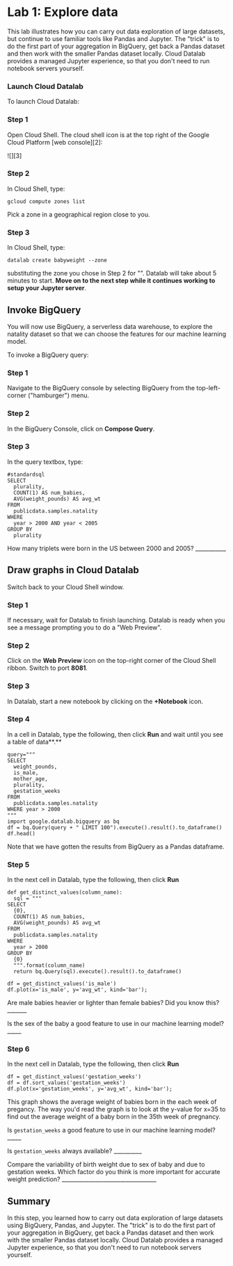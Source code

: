 # Lab 1: Explore data

This lab illustrates how you can carry out data exploration of large datasets, but continue to use familiar tools like Pandas and Jupyter. The "trick" is to do the first part of your aggregation in BigQuery, get back a Pandas dataset and then work with the smaller Pandas dataset locally. Cloud Datalab provides a managed Jupyter experience, so that you don't need to run notebook servers yourself.

### **Launch Cloud Datalab**

To launch Cloud Datalab:

### **Step 1**

Open Cloud Shell. The cloud shell icon is at the top right of the Google Cloud Platform [web console][2]:

![][3]

### **Step 2**

In Cloud Shell, type:
    
    
    gcloud compute zones list

Pick a zone in a geographical region close to you.

### **Step 3**

In Cloud Shell, type:
    
    
    datalab create babyweight --zone 

substituting the zone you chose in Step 2 for "". Datalab will take about 5 minutes to start. **Move on to the next step while it continues working to setup your Jupyter server**.

## **Invoke BigQuery**

You will now use BigQuery, a serverless data warehouse, to explore the natality dataset so that we can choose the features for our machine learning model.

To invoke a BigQuery query:

### **Step 1**

Navigate to the BigQuery console by selecting BigQuery from the top-left-corner ("hamburger") menu.

### **Step 2**

In the BigQuery Console, click on **Compose Query**.

### **Step 3**

In the query textbox, type:
    
    
    #standardsql
    SELECT
      plurality,
      COUNT(1) AS num_babies,
      AVG(weight_pounds) AS avg_wt
    FROM
      publicdata.samples.natality
    WHERE
      year > 2000 AND year < 2005
    GROUP BY
      plurality

How many triplets were born in the US between 2000 and 2005? ___________

## **Draw graphs in Cloud Datalab**

Switch back to your Cloud Shell window. 

### **Step 1**

If necessary, wait for Datalab to finish launching. Datalab is ready when you see a message prompting you to do a "Web Preview".

### **Step 2**

Click on the **Web Preview** icon on the top-right corner of the Cloud Shell ribbon. Switch to port **8081**.

### **Step 3**

In Datalab, start a new notebook by clicking on the **+Notebook** icon.

### **Step 4**

In a cell in Datalab, type the following, then click **Run** and wait until you see a table of data**.**
    
    
    query="""
    SELECT
      weight_pounds,
      is_male,
      mother_age,
      plurality,
      gestation_weeks
    FROM
      publicdata.samples.natality
    WHERE year > 2000
    """
    import google.datalab.bigquery as bq
    df = bq.Query(query + " LIMIT 100").execute().result().to_dataframe()
    df.head()

Note that we have gotten the results from BigQuery as a Pandas dataframe.

### **Step 5**

In the next cell in Datalab, type the following, then click **Run**
    
    
    def get_distinct_values(column_name):
      sql = """
    SELECT
      {0},
      COUNT(1) AS num_babies,
      AVG(weight_pounds) AS avg_wt
    FROM
      publicdata.samples.natality
    WHERE
      year > 2000
    GROUP BY
      {0}
      """.format(column_name)
      return bq.Query(sql).execute().result().to_dataframe()
    
    df = get_distinct_values('is_male')
    df.plot(x='is_male', y='avg_wt', kind='bar');

Are male babies heavier or lighter than female babies? Did you know this? _______

Is the sex of the baby a good feature to use in our machine learning model? _____

### **Step 6**

In the next cell in Datalab, type the following, then click **Run**
    
    
    df = get_distinct_values('gestation_weeks')
    df = df.sort_values('gestation_weeks')
    df.plot(x='gestation_weeks', y='avg_wt', kind='bar');

This graph shows the average weight of babies born in the each week of pregancy. The way you'd read the graph is to look at the y-value for x=35 to find out the average weight of a baby born in the 35th week of pregnancy. 

Is `gestation_weeks` a good feature to use in our machine learning model? _____

Is `gestation_weeks` always available? __________

Compare the variability of birth weight due to sex of baby and due to gestation weeks. Which factor do you think is more important for accurate weight prediction? __________________________________

## **Summary**

In this step, you learned how to carry out data exploration of large datasets using BigQuery, Pandas, and Jupyter. The "trick" is to do the first part of your aggregation in BigQuery, get back a Pandas dataset and then work with the smaller Pandas dataset locally. Cloud Datalab provides a managed Jupyter experience, so that you don't need to run notebook servers yourself.


